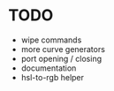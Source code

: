 # TODO

* wipe commands
* more curve generators
* port opening / closing
* documentation
* hsl-to-rgb helper
